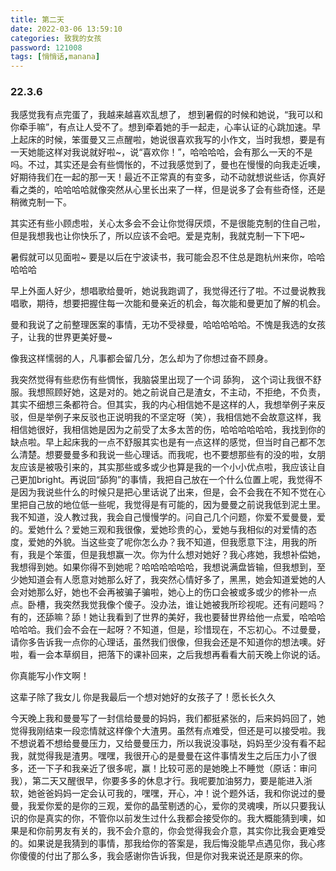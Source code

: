 ```yaml
---
title: 第二天
date: 2022-03-06 13:59:10
categories: 致我的女孩
password: 121008 
tags: [悄悄话,manana]
---
```


### 22.3.6

我感觉我有点完蛋了，我越来越喜欢乱想了， 想到暑假的时候和她说，“我可以和你牵手嘛”，有点让人受不了。想到牵着她的手一起走，心率认证的心跳加速。早上起床的时候，笨蛋曼又三点醒啦，她说很喜欢我写的小作文，当时我想，要是有一天她能这样对我说就好啦~，说“喜欢你！”，哈哈哈哈，会有那么一天的不是吗。不过，其实还是会有些惆怅的，不过我感觉到了，曼也在慢慢的向我走近噢，好期待我们在一起的那一天！最近不正常真的有变多，动不动就想说些话，你真好看之类的，哈哈哈哈就像突然从心里长出来了一样，但是说多了会有些奇怪，还是稍微克制一下。

其实还有些小顾虑啦，关心太多会不会让你觉得厌烦，不是很能克制的住自己啦，但是我想我也让你快乐了，所以应该不会吧。爱是克制，我就克制一下下吧~

暑假就可以见面啦~ 要是以后在宁波读书，我可能会忍不住总是跑杭州来你，哈哈哈哈哈

早上外面人好少，想唱歌给曼听，她说我跑调了，我觉得还行了啦。不过曼说教我唱歌，期待，想要把握住每一次能和曼亲近的机会，每次能和曼更加了解的机会。

曼和我说了之前整理医案的事情，无功不受禄曼，哈哈哈哈哈。不愧是我选的女孩子，让我的世界更美好曼~

像我这样懦弱的人，凡事都会留几分，怎么却为了你想过奋不顾身。

我突然觉得有些悲伤有些惆怅，我脑袋里出现了一个词 舔狗， 这个词让我很不舒服。我想照顾好她，这是对的。她之前说自己是渣女，不主动，不拒绝，不负责，其实不细想三条都符合。但其实，我的内心相信她不是这样的人，我想举例子来反驳，但是举例子来反驳也正说明我的不坚定呀（笑），我相信她不会故意这样，我相信她很好，我相信她是因为之前受了太多太苦的伤，哈哈哈哈哈哈，我找到你的缺点啦。早上起床我的一点不舒服其实也是有一点这样的感觉，但当时自己都不怎么清楚。想要曼曼多和我说一些心理话。而我呢，也不要想那些有的没的啦，女朋友应该是被吸引来的，其实那些或多或少也算是我的一个小小优点啦，我应该让自己更加bright。再说回“舔狗”的事情，我把自己放在一个什么位置上呢，我觉得不是因为我说些什么的时候只是把心里话说了出来，但是，会不会我在不知不觉在心里把自己放的地位低一些呢，我觉得是有可能的，因为曼曼之前说我低到泥土里。我不知道，没人教过我，我会自己慢慢学的。问自己几个问题，你爱不爱曼曼，爱的。爱她什么？爱她三观和我很像，爱她珍贵的心，爱她与我相似的对爱情的态度，爱她的外貌。当这些变了呢你怎么办？我不知道，但我愿意下注，用我的所有，我是个笨蛋，但是我想赢一次。你为什么想对她好？我心疼她，我想补偿她，我想得到她。如果你得不到她呢？哈哈哈哈哈哈，我想说满盘皆输，但我想到，至少她知道会有人愿意对她那么好了，我突然心情好多了，黑黑，她会知道爱她的人会对她那么好，她也不会再被骗子骗啦，她心上的伤口会被或多或少的修补一点点。卧槽，我突然我觉我像个傻子。没办法，谁让她被我所珍视呢。还有问题吗？有的，还舔嘛？舔！她让我看到了世界的美好，我也要替世界给他一点爱，哈哈哈哈哈哈。我们会不会在一起呀？不知道，但是，珍惜现在，不忘初心。不过曼曼，请你多告诉我一点你的心理话，虽然我们很像，但我会还是不知道你的想法噢。好啦，看一会本草纲目，把落下的课补回来，之后我想再看看大前天晚上你说的话。

你真能写小作文啊！

这辈子除了我女儿 你是我最后一个想对她好的女孩子了！愿长长久久

今天晚上我和曼曼写了一封信给曼曼的妈妈，我们都挺紧张的，后来妈妈回了，她觉得我刚结束一段恋情就这样像个大渣男。虽然有点难受，但还是可以接受啦。我不想说着不想给曼曼压力，又给曼曼压力，所以我说没事哒，妈妈至少没有看不起我，就觉得我是渣男。嘿嘿，我很开心的是曼曼在这件事情发生之后压力小了很多，还一下子和我亲近了很多呢，赢！比较可恶的是她晚上不睡觉（原话：审问我），第二天又醒很早，你要多多的休息才行。我呢要加油努力，要是能进入浙软，她爸爸妈妈一定会认可我的，嘿嘿，开心，冲！说个题外话，我和你说过的曼曼，我爱你爱的是你的三观，爱你的晶莹剔透的心，爱你的灵魂噢，所以只要我认识的你是真实的你，不管你以前发生过什么我都会接受你的。我大概能猜到噢，如果是和你前男友有关的，我不会介意的，你会觉得我会介意，其实你比我会更难受的。如果说是我猜到的事情，那我给你的答案是，我后悔没能早点遇见你，我心疼你傻傻的付出了那么多，我会感谢你告诉我，但是你对我来说还是原来的你。